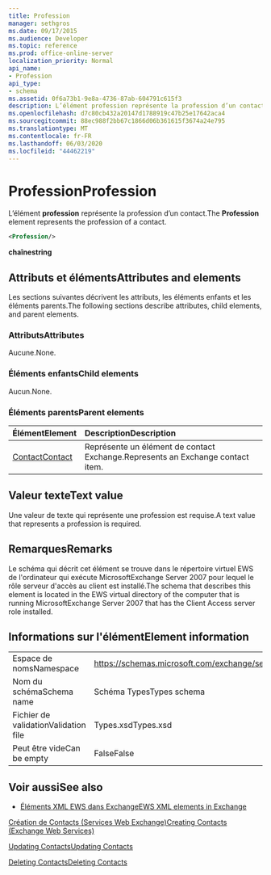 ```yaml
---
title: Profession
manager: sethgros
ms.date: 09/17/2015
ms.audience: Developer
ms.topic: reference
ms.prod: office-online-server
localization_priority: Normal
api_name:
- Profession
api_type:
- schema
ms.assetid: 0f6a73b1-9e8a-4736-87ab-604791c615f3
description: L’élément profession représente la profession d’un contact.
ms.openlocfilehash: d7c80cb432a20147d1788919c47b25e17642aca4
ms.sourcegitcommit: 88ec988f2bb67c1866d06b361615f3674a24e795
ms.translationtype: MT
ms.contentlocale: fr-FR
ms.lasthandoff: 06/03/2020
ms.locfileid: "44462219"
---
```

# <a name="profession"></a><span data-ttu-id="7a77e-103">Profession</span><span class="sxs-lookup"><span data-stu-id="7a77e-103">Profession</span></span>

<span data-ttu-id="7a77e-104">L’élément **profession** représente la profession d’un contact.</span><span class="sxs-lookup"><span data-stu-id="7a77e-104">The **Profession** element represents the profession of a contact.</span></span> 
  
```xml
<Profession/>
```

 <span data-ttu-id="7a77e-105">**chaîne**</span><span class="sxs-lookup"><span data-stu-id="7a77e-105">**string**</span></span>
## <a name="attributes-and-elements"></a><span data-ttu-id="7a77e-106">Attributs et éléments</span><span class="sxs-lookup"><span data-stu-id="7a77e-106">Attributes and elements</span></span>

<span data-ttu-id="7a77e-107">Les sections suivantes décrivent les attributs, les éléments enfants et les éléments parents.</span><span class="sxs-lookup"><span data-stu-id="7a77e-107">The following sections describe attributes, child elements, and parent elements.</span></span>
  
### <a name="attributes"></a><span data-ttu-id="7a77e-108">Attributs</span><span class="sxs-lookup"><span data-stu-id="7a77e-108">Attributes</span></span>

<span data-ttu-id="7a77e-109">Aucune.</span><span class="sxs-lookup"><span data-stu-id="7a77e-109">None.</span></span>
  
### <a name="child-elements"></a><span data-ttu-id="7a77e-110">Éléments enfants</span><span class="sxs-lookup"><span data-stu-id="7a77e-110">Child elements</span></span>

<span data-ttu-id="7a77e-111">Aucun.</span><span class="sxs-lookup"><span data-stu-id="7a77e-111">None.</span></span>
  
### <a name="parent-elements"></a><span data-ttu-id="7a77e-112">Éléments parents</span><span class="sxs-lookup"><span data-stu-id="7a77e-112">Parent elements</span></span>

|<span data-ttu-id="7a77e-113">**Élément**</span><span class="sxs-lookup"><span data-stu-id="7a77e-113">**Element**</span></span>|<span data-ttu-id="7a77e-114">**Description**</span><span class="sxs-lookup"><span data-stu-id="7a77e-114">**Description**</span></span>|
|:-----|:-----|
|[<span data-ttu-id="7a77e-115">Contact</span><span class="sxs-lookup"><span data-stu-id="7a77e-115">Contact</span></span>](contact.md) <br/> |<span data-ttu-id="7a77e-116">Représente un élément de contact Exchange.</span><span class="sxs-lookup"><span data-stu-id="7a77e-116">Represents an Exchange contact item.</span></span>  <br/> |
   
## <a name="text-value"></a><span data-ttu-id="7a77e-117">Valeur texte</span><span class="sxs-lookup"><span data-stu-id="7a77e-117">Text value</span></span>

<span data-ttu-id="7a77e-118">Une valeur de texte qui représente une profession est requise.</span><span class="sxs-lookup"><span data-stu-id="7a77e-118">A text value that represents a profession is required.</span></span>
  
## <a name="remarks"></a><span data-ttu-id="7a77e-119">Remarques</span><span class="sxs-lookup"><span data-stu-id="7a77e-119">Remarks</span></span>

<span data-ttu-id="7a77e-120">Le schéma qui décrit cet élément se trouve dans le répertoire virtuel EWS de l'ordinateur qui exécute MicrosoftExchange Server 2007 pour lequel le rôle serveur d'accès au client est installé.</span><span class="sxs-lookup"><span data-stu-id="7a77e-120">The schema that describes this element is located in the EWS virtual directory of the computer that is running MicrosoftExchange Server 2007 that has the Client Access server role installed.</span></span>
  
## <a name="element-information"></a><span data-ttu-id="7a77e-121">Informations sur l'élément</span><span class="sxs-lookup"><span data-stu-id="7a77e-121">Element information</span></span>

|||
|:-----|:-----|
|<span data-ttu-id="7a77e-122">Espace de noms</span><span class="sxs-lookup"><span data-stu-id="7a77e-122">Namespace</span></span>  <br/> |https://schemas.microsoft.com/exchange/services/2006/types  <br/> |
|<span data-ttu-id="7a77e-123">Nom du schéma</span><span class="sxs-lookup"><span data-stu-id="7a77e-123">Schema name</span></span>  <br/> |<span data-ttu-id="7a77e-124">Schéma Types</span><span class="sxs-lookup"><span data-stu-id="7a77e-124">Types schema</span></span>  <br/> |
|<span data-ttu-id="7a77e-125">Fichier de validation</span><span class="sxs-lookup"><span data-stu-id="7a77e-125">Validation file</span></span>  <br/> |<span data-ttu-id="7a77e-126">Types.xsd</span><span class="sxs-lookup"><span data-stu-id="7a77e-126">Types.xsd</span></span>  <br/> |
|<span data-ttu-id="7a77e-127">Peut être vide</span><span class="sxs-lookup"><span data-stu-id="7a77e-127">Can be empty</span></span>  <br/> |<span data-ttu-id="7a77e-128">False</span><span class="sxs-lookup"><span data-stu-id="7a77e-128">False</span></span>  <br/> |
   
## <a name="see-also"></a><span data-ttu-id="7a77e-129">Voir aussi</span><span class="sxs-lookup"><span data-stu-id="7a77e-129">See also</span></span>



- [<span data-ttu-id="7a77e-130">Éléments XML EWS dans Exchange</span><span class="sxs-lookup"><span data-stu-id="7a77e-130">EWS XML elements in Exchange</span></span>](ews-xml-elements-in-exchange.md)


[<span data-ttu-id="7a77e-131">Création de Contacts (Services Web Exchange)</span><span class="sxs-lookup"><span data-stu-id="7a77e-131">Creating Contacts (Exchange Web Services)</span></span>](https://msdn.microsoft.com/library/4845917e-70d1-481c-bbd7-011ec6571789%28Office.15%29.aspx)
  
[<span data-ttu-id="7a77e-132">Updating Contacts</span><span class="sxs-lookup"><span data-stu-id="7a77e-132">Updating Contacts</span></span>](https://msdn.microsoft.com/library/9a865953-b94a-4229-b632-2dee433314be%28Office.15%29.aspx)
  
[<span data-ttu-id="7a77e-133">Deleting Contacts</span><span class="sxs-lookup"><span data-stu-id="7a77e-133">Deleting Contacts</span></span>](https://msdn.microsoft.com/library/fcc3dc84-cd3e-455e-a1a7-ae6921c9b588%28Office.15%29.aspx)

